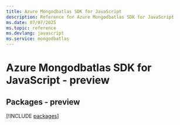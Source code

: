 ```yaml
---
title: Azure Mongodbatlas SDK for JavaScript
description: Reference for Azure Mongodbatlas SDK for JavaScript
ms.date: 07/07/2025
ms.topic: reference
ms.devlang: javascript
ms.service: mongodbatlas
---
```

# Azure Mongodbatlas SDK for JavaScript - preview
## Packages - preview
[!INCLUDE [packages](mongodbatlas-index.md)]